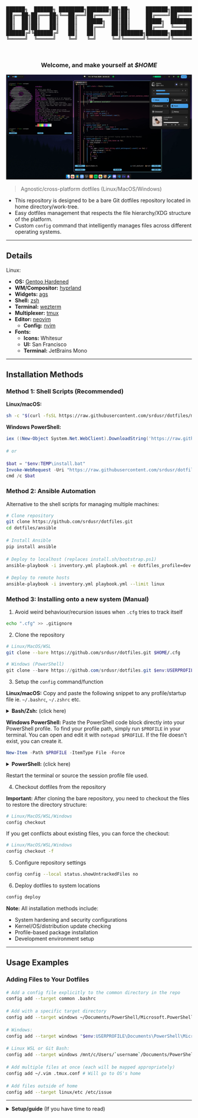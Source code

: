 <pre>
<p align="center">
██████╗  ██████╗ ████████╗███████╗██╗██╗     ███████╗███████╗
██╔══██╗██╔═══██╗╚══██╔══╝██╔════╝██║██║     ██╔════╝██╔════╝
██║  ██║██║   ██║   ██║   █████╗  ██║██║     █████╗  ███████╗
██║  ██║██║   ██║   ██║   ██╔══╝  ██║██║     ██╔══╝  ╚════██║
██████╔╝╚██████╔╝   ██║   ██║     ██║███████╗███████╗███████║
╚═════╝  ╚═════╝    ╚═╝   ╚═╝     ╚═╝╚══════╝╚══════╝╚══════╝
</p>
</pre>

<h3 align="center">
Welcome, and make yourself at <b><i>$HOME</i></b>
</h3>

![1](common/assets/desktop.jpg)

> Agnostic/cross-platform dotfiles (Linux/MacOS/Windows)


- This repository is designed to be a bare Git dotfiles repository located in home directory/work-tree.
- Easy dotfiles management that respects the file hierarchy/XDG structure of the platform.
- Custom `config` command that intelligently manages files across different operating systems.

---

## Details

Linux:
- **OS:** [Gentoo Hardened](https://www.gentoo.org)
- **WM/Compositor:** [hyprland](https://hyprland.org)
- **Widgets:** [ags](https://aylur.github.io/ags)
- **Shell:** [zsh](https://zsh.org)
- **Terminal:** [wezterm](https://https://wezfurlong.org/wezterm)
- **Multiplexer:** [tmux](https://github.com/tmux/tmux/wiki)
- **Editor:** [neovim](https://neovim.io)
  - **Config:** [nvim](https://github.com/srdusr/nvim)
- **Fonts:**
  - **Icons:** Whitesur
  - **UI:** San Francisco
  - **Terminal:** JetBrains Mono

---

## Installation Methods

### Method 1: Shell Scripts (Recommended)

**Linux/macOS:**
```sh
sh -c "$(curl -fsSL https://raw.githubusercontent.com/srdusr/dotfiles/main/common/install.sh)"
```

**Windows PowerShell:**
```powershell
iex ((New-Object System.Net.WebClient).DownloadString('https://raw.githubusercontent.com/srdusr/dotfiles/main/windows/Documents/PowerShell/bootstrap.ps1'))

# or

$bat = "$env:TEMP\install.bat"
Invoke-WebRequest -Uri "https://raw.githubusercontent.com/srdusr/dotfiles/main/windows/install.bat" -OutFile $bat
cmd /c $bat
```

### Method 2: Ansible Automation

Alternative to the shell scripts for managing multiple machines:

```bash
# Clone repository
git clone https://github.com/srdusr/dotfiles.git
cd dotfiles/ansible

# Install Ansible
pip install ansible

# Deploy to localhost (replaces install.sh/bootstrap.ps1)
ansible-playbook -i inventory.yml playbook.yml -e dotfiles_profile=dev

# Deploy to remote hosts
ansible-playbook -i inventory.yml playbook.yml --limit linux
```

### Method 3: Installing onto a new system (Manual)

1. Avoid weird behaviour/recursion issues when `.cfg` tries to track itself

```bash
echo ".cfg" >> .gitignore
```

2. Clone the repository

```bash
# Linux/MacOS/WSL
git clone --bare https://github.com/srdusr/dotfiles.git $HOME/.cfg
```

```ps1
# Windows (PowerShell)
git clone --bare https://github.com/srdusr/dotfiles.git $env:USERPROFILE/.cfg
```

<a name="config-example"></a>

3. Setup the `config` command/function

**Linux/macOS:**
Copy and paste the following snippet to any profile/startup file ie. `~/.bashrc`, `~/.zshrc` etc.

<details>
  <summary><b>Bash/Zsh:</b> (click here)</summary>

```bash
# Dotfiles Management System
if [[ -d "$HOME/.cfg" && -d "$HOME/.cfg/refs" ]]; then
    # Core git wrapper with repository as work-tree
    _config() {
        git --git-dir="$HOME/.cfg" --work-tree="$HOME/.cfg" "$@"
    }

    # Detect OS
    case "$(uname -s)" in
        Linux)   CFG_OS="linux" ;;
        Darwin)  CFG_OS="macos" ;;
        MINGW*|MSYS*|CYGWIN*) CFG_OS="windows" ;;
        *)       CFG_OS="other" ;;
    esac

    # Map system path to repository path
    _repo_path() {
        local f="$1"

        # If it's an absolute path that's not in HOME, handle it specially
        if [[ "$f" == /* && "$f" != "$HOME/"* ]]; then
            echo "$CFG_OS/${f#/}"
            return
        fi

        # Check for paths that should go to the repository root
        case "$f" in
            common/*|linux/*|macos/*|windows/*|profile/*|README.md)
                echo "$f"
                return
                ;;
            "$HOME/"*)
                f="${f#$HOME/}"
                ;;
        esac

        # Default: put under OS-specific home
        echo "$CFG_OS/home/$f"
    }

    _sys_path() {
        local repo_path="$1"
        local os_path_pattern="$CFG_OS/"

        # Handle OS-specific files that are not in the home subdirectory
        if [[ "$repo_path" == "$os_path_pattern"* && "$repo_path" != */home/* ]]; then
            echo "/${repo_path#$os_path_pattern}"
            return
        fi

        case "$repo_path" in
            # Common configs → OS-specific config dirs
            common/config/*)
                case "$CFG_OS" in
                    linux)
                        local base="${XDG_CONFIG_HOME:-$HOME/.config}"
                        echo "$base/${repo_path#common/config/}"
                        ;;
                    macos)
                        echo "$HOME/Library/Application Support/${repo_path#common/config/}"
                        ;;
                    windows)
                        echo "$LOCALAPPDATA\\${repo_path#common/config/}"
                        ;;
                    *)
                        echo "$HOME/.config/${repo_path#common/config/}"
                        ;;
                esac
                ;;

            # Common assets → stay in repo
            common/assets/*)
                echo "$HOME/.cfg/$repo_path"
                ;;

            # Other common files (dotfiles like .bashrc, .gitconfig, etc.) → $HOME
            common/*)
                echo "$HOME/${repo_path#common/}"
                ;;

            # OS-specific home
            */home/*)
                echo "$HOME/${repo_path#*/home/}"
                ;;

            # Profile configs and README → stay in repo
            profile/*|README.md)
                echo "$HOME/.cfg/$repo_path"
                ;;

            # Default fallback
            *)
              echo "$HOME/.cfg/$repo_path"
              ;;

        esac
    }

    # Prompts for sudo if needed and runs the command
    _sudo_prompt() {
        if [[ $EUID -eq 0 ]]; then
            "$@"
        else
            if command -v sudo >/dev/null; then
                sudo "$@"
            elif command -v doas >/dev/null; then
                doas "$@"
            elif command -v pkexec >/dev/null; then
                pkexec "$@"
            else
                echo "Error: No privilege escalation tool found."
                return 1
            fi
        fi
    }

    # Main config command
    config() {
        local cmd="$1"; shift
        local target_dir=""
        # Parse optional --target flag for add
        if [[ "$cmd" == "add" ]]; then
            while [[ "$1" == --* ]]; do
                case "$1" in
                    --target|-t)
                        target_dir="$2"
                        shift 2
                        ;;
                    *)
                        echo "Unknown option: $1"
                        return 1
                        ;;
                esac
            done
        fi

        case "$cmd" in
            add)
                local file_path
                for file_path in "$@"; do
                    local repo_path
                    if [[ -n "$target_dir" ]]; then
                        local rel_path
                        if [[ "$file_path" == /* ]]; then
                            rel_path="$(basename "$file_path")"
                        else
                            rel_path="$file_path"
                        fi
                        repo_path="$target_dir/$rel_path"
                    else
                        repo_path="$(_repo_path "$file_path")"
                    fi

                    local full_repo_path="$HOME/.cfg/$repo_path"
                    mkdir -p "$(dirname "$full_repo_path")"
                    cp -a "$file_path" "$full_repo_path"

                    git --git-dir="$HOME/.cfg" --work-tree="$HOME/.cfg" add "$repo_path"

                    echo "Added: $file_path -> $repo_path"
                done
                ;;
            rm)
                local rm_opts=""
                local file_path_list=()

                for arg in "$@"; do
                    if [[ "$arg" == "-"* ]]; then
                        rm_opts+=" $arg"
                    else
                        file_path_list+=("$arg")
                    fi
                done

                for file_path in "${file_path_list[@]}"; do
                    local repo_path="$(_repo_path "$file_path")"

                    if [[ "$rm_opts" == *"-r"* ]]; then
                        _config rm --cached -r "$repo_path"
                    else
                        _config rm --cached "$repo_path"
                    fi

                    eval "rm $rm_opts \"$file_path\""
                    echo "Removed: $file_path"
                done
                ;;
            sync)
                local direction="${1:-to-repo}"; shift
                _config ls-files | while read -r repo_file; do
                    local sys_file="$(_sys_path "$repo_file")"
                    local full_repo_path="$HOME/.cfg/$repo_file"
                    if [[ "$direction" == "to-repo" ]]; then
                        if [[ -e "$sys_file" && -n "$(diff "$full_repo_path" "$sys_file" 2>/dev/null || echo "diff")" ]]; then
                            cp -a "$sys_file" "$full_repo_path"
                            echo "Synced to repo: $sys_file"
                        fi
                    elif [[ "$direction" == "from-repo" ]]; then
                        if [[ -e "$full_repo_path" && -n "$(diff "$full_repo_path" "$sys_file" 2>/dev/null || echo "diff")" ]]; then
                            local dest_dir="$(dirname "$sys_file")"
                            if [[ "$sys_file" == /* && "$sys_file" != "$HOME/"* ]]; then
                                _sudo_prompt mkdir -p "$dest_dir"
                                _sudo_prompt cp -a "$full_repo_path" "$sys_file"
                            else
                                mkdir -p "$dest_dir"
                                cp -a "$full_repo_path" "$sys_file"
                            fi
                            echo "Synced from repo: $sys_file"
                        fi
                    fi
                done
                ;;
            status)
                local auto_synced=()
                while read -r repo_file; do
                    local sys_file="$(_sys_path "$repo_file")"
                    local full_repo_path="$HOME/.cfg/$repo_file"
                    if [[ -e "$sys_file" && -e "$full_repo_path" ]]; then
                        if ! diff -q "$full_repo_path" "$sys_file" >/dev/null 2>&1; then
                            cp -fa "$sys_file" "$full_repo_path"
                            auto_synced+=("$repo_file")
                        fi
                    fi
                done < <(_config ls-files)
                if [[ ${#auto_synced[@]} -gt 0 ]]; then
                    echo "=== Auto-synced Files ==="
                    for repo_file in "${auto_synced[@]}"; do
                        echo "synced: $(_sys_path "$repo_file") -> $repo_file"
                    done
                    echo
                fi
                _config status
                echo
                ;;
            deploy)
                _config ls-files | while read -r repo_file; do
                    local full_repo_path="$HOME/.cfg/$repo_file"
                    local sys_file="$(_sys_path "$repo_file")"  # destination only

                    # Only continue if the source exists
                    if [[ -e "$full_repo_path" && -n "$sys_file" ]]; then
                        local dest_dir
                        dest_dir="$(dirname "$sys_file")"

                        # Create destination if needed
                        if [[ "$sys_file" == /* && "$sys_file" != "$HOME/"* ]]; then
                            _sudo_prompt mkdir -p "$dest_dir"
                            _sudo_prompt cp -a "$full_repo_path" "$sys_file"
                        else
                            mkdir -p "$dest_dir"
                            cp -a "$full_repo_path" "$sys_file"
                        fi

                        echo "Deployed: $repo_file -> $sys_file"
                    fi
                done
                ;;
            checkout)
                echo "Checking out dotfiles from .cfg..."
                _config ls-files | while read -r repo_file; do
                    local full_repo_path="$HOME/.cfg/$repo_file"
                    local sys_file="$(_sys_path "$repo_file")"

                    if [[ -e "$full_repo_path" && -n "$sys_file" ]]; then
                        local dest_dir
                        dest_dir="$(dirname "$sys_file")"

                        # Create destination if it doesn't exist
                        if [[ "$sys_file" == /* && "$sys_file" != "$HOME/"* ]]; then
                            _sudo_prompt mkdir -p "$dest_dir"
                            _sudo_prompt cp -a "$full_repo_path" "$sys_file"
                        else
                            mkdir -p "$dest_dir"
                            cp -a "$full_repo_path" "$sys_file"
                        fi

                        echo "Checked out: $repo_file -> $sys_file"
                    fi
                done
                ;;
            backup)
                local timestamp=$(date +%Y%m%d%H%M%S)
                local backup_dir="$HOME/.dotfiles_backup/$timestamp"
                echo "Backing up existing dotfiles to $backup_dir..."

                _config ls-files | while read -r repo_file; do
                    local sys_file="$(_sys_path "$repo_file")"
                    if [[ -e "$sys_file" ]]; then
                        local dest_dir_full="$backup_dir/$(dirname "$repo_file")"
                        mkdir -p "$dest_dir_full"
                        cp -a "$sys_file" "$backup_dir/$repo_file"
                    fi
                done
                echo "Backup complete. To restore, copy files from $backup_dir to their original locations."
                ;;
            *)
                _config "$cmd" "$@"
                ;;
        esac
    }
fi
```

  </details>


**Windows PowerShell:**
Paste the PowerShell code block directly into your PowerShell profile. 
To find your profile path, simply run `$PROFILE` in your terminal. You can open and edit it with `notepad $PROFILE`.
If the file doesn't exist, you can create it.
```ps1
New-Item -Path $PROFILE -ItemType File -Force
```

<details>
  <summary><b>PowerShell:</b> (click here)</summary>

```ps1
# Dotfiles Management System
if (Test-Path "$HOME\.cfg" -and Test-Path "$HOME\.cfg\refs") {

    # Core git wrapper with repository as work-tree
    function _config {
        param(
            [Parameter(Mandatory=$true, ValueFromRemainingArguments=$true)]
            [String[]]$Args
        )
        git --git-dir="$HOME\.cfg" --work-tree="$HOME" @Args
    }

    # Detect OS (cross-platform, PowerShell-native)
    $osPlatform = [System.Runtime.InteropServices.RuntimeInformation]::IsOSPlatform
    if ($osPlatform([System.Runtime.InteropServices.OSPlatform]::Windows)) {
        $global:CFG_OS = "windows"
    } elseif ($osPlatform([System.Runtime.InteropServices.OSPlatform]::Linux)) {
        $global:CFG_OS = "linux"
    } elseif ($osPlatform([System.Runtime.InteropServices.OSPlatform]::OSX)) {
        $global:CFG_OS = "macos"
    } else {
        $global:CFG_OS = "other"
    }

    # Map system path to repository path
    function _repo_path {
        param([string]$FilePath)

        $repoPath = ""
        # Handle absolute paths outside the user's home directory
        if ($FilePath.StartsWith("\") -or $FilePath.Contains(":")) {
            $repoPath = "$CFG_OS\root\$FilePath"
            return $repoPath -replace '\\', '/'
        }

        $homePath = "$HOME"
        # Check if file is in the home directory
        if ($FilePath.StartsWith($homePath)) {
            $relativePath = $FilePath.Substring($homePath.Length + 1)
            # Check for paths that are explicitly within the repo structure
            switch -wildcard ($FilePath) {
                "$HOME\.cfg\*" { $repoPath = "" }
                "common\*"    { $repoPath = $FilePath }
                "$CFG_OS\*"   { $repoPath = $FilePath }
                default       { $repoPath = "$CFG_OS\home\$relativePath" }
            }
        } else {
            # Default for relative paths (assumes they are in the home directory)
            $repoPath = "$CFG_OS\home\$FilePath"
        }
        
        # Clean up path separators
        return $repoPath -replace '\\', '/'
    }

    # Map repository path back to system path
    function _sys_path {
        param([string]$RepoPath)

        $sysPath = ""
        switch -wildcard ($RepoPath) {
            "common/config/*" {
                $file = $RepoPath.Substring("common/config/".Length)
                if ($CFG_OS -eq "windows") {
                    $sysPath = Join-Path $HOME "AppData\Local\$file"
                } else {
                    $sysPath = Join-Path $HOME ".config\$file"
                }
            }
            "common/bin/*" {
                $file = $RepoPath.Substring("common/bin/".Length)
                if ($CFG_OS -eq "windows") {
                    $sysPath = Join-Path $HOME "bin\$file"
                } else {
                    $sysPath = Join-Path $HOME ".local\bin\$file"
                }
            }
            "common/*" {
                $file = $RepoPath.Substring("common/".Length)
                $sysPath = Join-Path $HOME $file
            }
            "*/home/*" {
                $file = $RepoPath.Substring($RepoPath.IndexOf("home/") + "home/".Length)
                $sysPath = Join-Path $HOME $file
            }
            "*/root/*" {
                $file = $RepoPath.Substring($RepoPath.IndexOf("root/") + "root/".Length)
                $sysPath = $file
            }
            default {
                $sysPath = Join-Path $HOME $RepoPath
            }
        }
        return $sysPath -replace '/', '\'
    }

    # Prompts for administrator permissions if needed and runs the command
    function _admin_prompt {
        param(
            [Parameter(Mandatory=$true, ValueFromRemainingArguments=$true)]
            [String[]]$Command
        )
        if (-not ([Security.Principal.WindowsPrincipal][Security.Principal.WindowsIdentity]::GetCurrent()).IsInRole([Security.Principal.WindowsBuiltInRole]::Administrator)) {
            Write-Host "Warning: This action requires administrator privileges."
            Start-Process powershell.exe -ArgumentList "-NoProfile", "-Command", "Set-Location '$PWD'; & $Command" -Verb RunAs
        } else {
            & $Command
        }
    }

    # NOTE: can change `config` to whatever you feel comfortable ie. dotfiles, dots, cfg etc.
    function config {
        param(
            [string]$Command,
            [Parameter(ValueFromRemainingArguments=$true)]
            [string[]]$Args
        )

        switch ($Command) {
            "add" {
                foreach ($file in $Args) {
                    $repoPath = _repo_path $file
                    if ([string]::IsNullOrEmpty($repoPath)) {
                        Write-Host "Warning: Ignoring file within the bare repo: $file"
                        continue
                    }
                    $fullRepoPath = Join-Path "$HOME\.cfg" $repoPath
                    $dir = Split-Path $fullRepoPath
                    if (-not (Test-Path $dir)) { New-Item -ItemType Directory -Path $dir | Out-Null }
                    Copy-Item -Path $file -Destination $fullRepoPath -Recurse -Force
                    _config add $repoPath
                    Write-Host "Added: $file -> $repoPath"
                }
            }

            "rm" {
                foreach ($file in $Args) {
                    $repoPath = _repo_path $file
                    _config rm $repoPath
                    Remove-Item -Path (Join-Path "$HOME\.cfg" $repoPath) -Force
                    Write-Host "Removed: $file ($repoPath)"
                }
            }

            "sync" {
                $direction = if ($Args) { $Args[0] } else { "to-repo" }
                _config ls-files | ForEach-Object {
                    $repoFile = $_
                    $sysFile = _sys_path $repoFile
                    $fullRepoPath = Join-Path "$HOME\.cfg" $repoFile
                    if ($direction -eq "to-repo") {
                        if ((Test-Path $sysFile) -and ((Get-Content $fullRepoPath) -ne (Get-Content $sysFile))) {
                            Copy-Item $sysFile $fullRepoPath -Force
                            Write-Host "Synced to repo: $sysFile"
                        }
                    } elseif ($direction -eq "from-repo") {
                        if ((Test-Path $fullRepoPath) -and ((Get-Content $fullRepoPath) -ne (Get-Content $sysFile))) {
                            $destDir = Split-Path $sysFile
                            if ($sysFile.StartsWith('\') -or $sysFile.Contains(':')) {
                                _admin_prompt Copy-Item $fullRepoPath $sysFile -Recurse -Force
                            } else {
                                if (-not (Test-Path $destDir)) { New-Item -ItemType Directory -Path $destDir | Out-Null }
                                Copy-Item $fullRepoPath $sysFile -Recurse -Force
                            }
                            Write-Host "Synced from repo: $sysFile"
                        }
                    }
                }
            }
            
            "status" {
                $autoSynced = @()
                _config ls-files | ForEach-Object {
                    $repoFile = $_
                    $sysFile = _sys_path $repoFile
                    $fullRepoPath = Join-Path "$HOME\.cfg" $repoFile
                    if ((Test-Path $sysFile) -and (Test-Path $fullRepoPath)) {
                        if ((Get-Content $fullRepoPath) -ne (Get-Content $sysFile)) {
                            Copy-Item $sysFile $fullRepoPath -Force
                            $autoSynced += $repoFile
                        }
                    }
                }
                if ($autoSynced.Count -gt 0) {
                    Write-Host "=== Auto-synced Files ==="
                    foreach ($repoFile in $autoSynced) {
                        Write-Host "synced: $(_sys_path $repoFile) → $repoFile"
                    }
                    Write-Host
                }
                _config status
            }

            "deploy" {
                _config ls-files | ForEach-Object {
                    $repoFile = $_
                    $sysFile = _sys_path $repoFile
                    $fullRepoPath = Join-Path "$HOME\.cfg" $repoFile
                    if (Test-Path $fullRepoPath) {
                        if (-not [string]::IsNullOrEmpty($sysFile)) {
                            $destDir = Split-Path $sysFile
                            if ($sysFile.StartsWith('\') -or $sysFile.Contains(':')) {
                                _admin_prompt Copy-Item $fullRepoPath $sysFile -Recurse -Force
                            } else {
                                if (-not (Test-Path $destDir)) { New-Item -ItemType Directory -Path $destDir | Out-Null }
                                Copy-Item $fullRepoPath $sysFile -Recurse -Force
                            }
                            Write-Host "Deployed: $repoFile -> $sysFile"
                        }
                    }
                }
            }
            
            "backup" {
                $timestamp = Get-Date -Format "yyyyMMddHHmmss"
                $backupDir = Join-Path $HOME ".dotfiles_backup\$timestamp"
                Write-Host "Backing up existing dotfiles to $backupDir..."
                
                _config ls-files | ForEach-Object {
                    $repoFile = $_
                    $sysFile = _sys_path $repoFile
                    if (Test-Path $sysFile) {
                        $destDirFull = Join-Path $backupDir $repoFile
                        if (-not (Test-Path $destDirFull)) { New-Item -ItemType Directory -Path $destDirFull -Force | Out-Null }
                        Copy-Item $sysFile $destDirFull -Recurse -Force
                    }
                }
                Write-Host "Backup complete. To restore, copy files from $backupDir to their original locations."
            }

            default {
                _config $Command @Args
            }
        }
    }
}
```

  </details>

Restart the terminal or source the session profile file used.


4. Checkout dotfiles from the repository

**Important:** After cloning the bare repository, you need to checkout the files to restore the directory structure:

```bash
# Linux/MacOS/WSL/Windows
config checkout
```

If you get conflicts about existing files, you can force the checkout:

```bash
# Linux/MacOS/WSL/Windows
config checkout -f
```


5. Configure repository settings

```bash
config config --local status.showUntrackedFiles no
```

6. Deploy dotfiles to system locations

```bash
config deploy
```

**Note:** All installation methods include:
- System hardening and security configurations
- Kernel/OS/distribution update checking
- Profile-based package installation
- Development environment setup

---

## Usage Examples

### Adding Files to Your Dotfiles

```bash
# Add a config file explicitly to the common directory in the repo
config add --target common .bashrc

# Add with a specific target directory
config add --target windows ~/Documents/PowerShell/Microsoft.PowerShell_profile.ps1

# Windows:
config add --target windows "$env:USERPROFILE\Documents\PowerShell\Microsoft.PowerShell_profile.ps1"

# Linux WSL or Git Bash:
config add --target windows /mnt/c/Users/`username`/Documents/PowerShell/Microsoft.PowerShell_profile.ps1

# Add multiple files at once (each will be mapped appropriately)
config add ~/.vim .tmux.conf # Will go to OS's home

# Add files outside of home
config add --target linux/etc /etc/issue

```
---

<details>
  <summary><b>Setup/guide</b> (If you have time to read)</summary>

### Dotfiles Setup


1. Initialize a Bare Repository

First, set up a bare Git repository in your home directory. A bare repository contains only the internal Git metadata (like commit history and branches) without a checked-out copy of your files. This is perfect for dotfiles because it lets Git manage files directly in your home directory without cluttering it with a visible .git folder.

```bash
# Bash/Zsh:
cd ~
git init --bare $HOME/.cfg 
```

```ps1
# PowerShell:
Set-Location $HOME 
git init --bare "$HOME\.cfg"
```

2. Create the Directory Structure

To keep your dotfiles organized and easily managed across platforms, create subdirectories for common and OS-specific files. This structure allows the `config` command to automatically place files in the correct location.

```bash
# Bash/Zsh:
mkdir -p $HOME/.cfg/{common,linux,macos,profile,windows}
```

```ps1
# PowerShell:
New-Item -ItemType Directory -Force -Path "$HOME\.cfg\common","$HOME\.cfg\linux","$HOME\.cfg\macos","$HOME\.cfg\profile","$HOME\.cfg\windows"
```

3. Create `config` command by pasting this into relevant profile file ie, `.bashrc`, `.zshrc`, `profile.ps1` and restarting the terminal
[config command:](#config-example)

4. Hide untracked files

```bash
config config --local status.showUntrackedFiles no
  ```

5. Add Files to Your Repository

Now you can use the `config` command to add your dotfiles. The `config add` command copies the file from your system into the correct folder within your bare repository and stages it for a Git commit.

To add a file specific to your operating system:

```bash
# Bash/Zsh:
config add --target common .bashrc # Added to $HOME/.cfg/common/.bashrc
```

```bash
# PowerShell:
config add $PROFILE
```

The `config` command intelligently determines the correct subdirectory based on OS and the file's location.

To add a file from the repository's root, like a README.md:

```bash
# Bash/Zsh:
config add $HOME/.cfg/README.md # This is added to the root of your repo
```

```bash
# PowerShell:
config add "$HOME\.cfg\README.md"
```

This works because `config` is configured to recognize and handle files explicitly within the .cfg directory.
Can also specify/edit/add other other OS/common or outside of home directory by providing a path relative in .cfg/

To add a common file:

```bash
config add $HOME/.cfg/common/.aliases # Added to $HOME/.cfg/common/.aliases
```

To add a file from outside the home directory:

```bash
# Bash/Zsh:
config add /etc/fstab # Added to $HOME/.cfg/linux/etc/fstab
```

```bash
# PowerShell:
Start-Process powershell -Verb RunAs -ArgumentList "config add C:\Windows\System32\drivers\etc\hosts"
```

NOTE: The `config` command is also capable of handling system-level configuration files that require administrator privileges. Will ask for your password/need admin privileges


6. Commit and Push

Once your files are added, you can commit them and push them to a remote repository (like GitHub or GitLab) for safekeeping and easy synchronization across your machines.

```bash
# Commit the changes
config commit -m "Initial commit of dotfiles"

# Add a remote origin (replace with your repository's URL)
config remote add origin https://github.com/<username>/dotfiles.git

# Push your changes
config push -u origin main
```

---

### Fzf

- Install Fzf

```
$ sudo git clone --depth 1 https://github.com/junegunn/fzf.git /usr/local/bin/fzf
```

- Put this into `.bashrc`/`.zshrc` or any similar shell configuration file to make it persistent across sessions

```bash
export PATH="$PATH:/usr/local/bin/fzf/bin"
export FZF_BASE="/usr/local/bin/fzf"
```

- Also put this in to load fzf keybindings and completions

```bash
# bash
source /usr/local/bin/fzf/shell/key-bindings.bash
source /usr/local/bin/fzf/shell/completion.bash
```

```bash
# zsh
source /usr/local/bin/fzf/shell/key-bindings.zsh
source /usr/local/bin/fzf/shell/completion.zsh
```

---

### Zsh plugins

- Install the plugins

```bash
# Clone zsh-you-should-use
$ git clone https://github.com/MichaelAquilina/zsh-you-should-use.git ~/.config/zsh/plugins/zsh-you-should-use

# Clone zsh-syntax-highlighting
$ git clone https://github.com/zsh-users/zsh-syntax-highlighting.git ~/.config/zsh/plugins/zsh-syntax-highlighting

# Clone zsh-autosuggestions
$ git clone https://github.com/zsh-users/zsh-autosuggestions.git ~/.config/zsh/plugins/zsh-autosuggestions
```

- Put this into `.zshrc` (preferably at the very end of the file) to allow it to source the plugins across sessions

```bash
# Suggest aliases for commands
source ~/.config/zsh/plugins/zsh-you-should-use/you-should-use.plugin.zsh

# Load zsh-syntax-highlighting
source ~/.config/zsh/plugins/zsh-syntax-highlighting/zsh-syntax-highlighting.zsh

# Load fish like auto suggestions
source ~/.config/zsh/plugins/zsh-autosuggestions/zsh-autosuggestions.plugin.zsh
source ~/.config/zsh/plugins/zsh-autosuggestions/zsh-autosuggestions.zsh
```

---

### Wezterm

- Make sure Rust is installed first

```bash
$ curl https://sh.rustup.rs -sSf | sh -s
```

- Install and build Wezterm

```bash
$ git clone --depth=1 --branch=main --recursive https://github.com/wez/wezterm.git
$ cd wezterm
$ git submodule update --init --recursive
$ ./get-deps
$ cargo build --release
$ cargo run --release --bin wezterm -- start
$ sudo install wezterm wezterm-gui wezterm-mux-server strip-ansi-escapes /usr/local/bin

```

---

### Neovim

> Dependencies

| Platform           | ninja-build | ninja | base-devel | build-base | coreutils | gmake | cmake | make | gcc | g++ | gcc-c++ | unzip | wget | curl | gettext | gettext-tools | gettext-tiny-dev | automake | autoconf | libtool | libtool-bin | pkg-config | pkgconfig | pkgconf | tree-sitter | patch | doxygen | sha | git | Pack Manager |
| ------------------ | ----------- | ----- | ---------- | ---------- | --------- | ----- | ----- | ---- | --- | --- | ------- | ----- | ---- | ---- | ------- | ------------- | ---------------- | -------- | -------- | ------- | ----------- | ---------- | --------- | ------- | ----------- | ----- | ------- | --- | --- | ------------ |
| Ubuntu/Debian      | ✓           |       |            |            |           |       | ✓     |      |     | ✓   |         | ✓     |      | ✓    | ✓       |               |                  | ✓        | ✓        | ✓       | ✓           | ✓          |           |         |             |       | ✓       |     |     | apt-get      |
| CentOS/RHEL/Fedora | ✓           |       |            |            |           |       | ✓     | ✓    | ✓   |     | ✓       | ✓     |      | ✓    | ✓       |               |                  | ✓        | ✓        | ✓       |             |            | ✓         |         |             | ✓     |         |     |     | dnf          |
| openSUSE           |             | ✓     |            |            |           |       | ✓     |      |     |     | ✓       |       |      | ✓    |         | ✓             |                  | ✓        | ✓        | ✓       |             |            |           |         |             |       |         |     |     | zypper       |
| Arch Linux         |             | ✓     | ✓          |            |           |       | ✓     |      |     |     |         | ✓     |      | ✓    |         |               |                  |          |          |         |             |            |           |         | ✓           |       |         |     |     | pacman       |
| Alpine Linux       |             |       |            |            | ✓         |       | ✓     |      |     |     |         | ✓     |      | ✓    |         |               | ✓                | ✓        | ✓        | ✓       |             |            |           | ✓       |             |       |         |     |     | apk          |
| Void Linux         |             |       | ✓          | ✓          |           |       | ✓     |      |     |     |         |       |      | ✓    |         |               |                  |          |          |         |             |            |           |         |             |       |         |     | ✓   | xbps         |
| FreeBSD            |             |       |            |            |           | ✓     | ✓     |      |     |     |         | ✓     | ✓    | ✓    | ✓       |               |                  |          |          | ✓       |             |            |           | ✓       |             |       |         | ✓   |     | pkg          |
| OpenBSD            |             |       |            |            |           | ✓     | ✓     |      |     |     |         | ✓     |      | ✓    |         | ✓             |                  | ✓        | ✓        | ✓       |             |            |           |         |             |       |         |     |     | pkg_add      |
| macOS/Homebrew     |             | ✓     |            |            |           |       | ✓     |      |     |     |         |       |      | ✓    | ✓       |               |                  | ✓        |          | ✓       |             | ✓          |           |         |             |       |         |     |     | brew         |
| macOS/MacPorts     |             | ✓     |            |            |           |       | ✓     |      |     |     |         |       |      |      | ✓       |               |                  |          |          |         |             |            |           |         |             |       |         |     |     | port         |

- Install (default is nightly)
  ```bash
  $ git clone https://github.com/neovim/neovim.git
  $ cd neovim
  ```
  - Optional install stable version
  ```bash
  $ git checkout stable
  ```
  - or specific version by tag
  ```bash
  $ git checkout release-0.7
  ```
- Build nvim
  ```bash
  $ make CMAKE_BUILD_TYPE=Release
  $ sudo make install
  ```
- Install Packer (package manager)
  ```bash
  $ git clone --depth 1 https://github.com/wbthomason/packer.nvim\
  ~/.local/share/nvim/site/pack/packer/start/packer.nvim
  ```
- Post-installation:
  - Install plugins
  ```vi
  :PackerSync
  ```
  - or save/write on .config/nvim/lua/user/pack.lua to automatically install plugins
  ```vi
  :w
  ```
  - Install language servers
  ```vi
  :Mason
  ```
  - Exit out of Mason with `q`, configured language servers should then install automatically
    > NOTE: If any errors occur, npm needs to be installed and executable, complete **_Development Environment/Languages/Javascript_** section to install nvm/npm
  - Reload nvim/config with `<leader><space>` where `<leader>` is `;`
- Uninstall:
  ```bash
  $ sudo rm /usr/local/bin/nvim
  $ sudo rm -r /usr/local/share/nvim/
  ```

---

### Gnome Custom Settings

- Run gnome custom settings script, located at `~/.scripts`:

```bash
$ gsettings.sh
```

---

## Development Environment

### Languages

#### Python

```bash

```

---

#### Java

Recommended to choose Openjdk 8 or 10 otherwise get an error when using Android tools

```bash

```

---

#### Rust

- Download and run rustup script

```bash
$ curl --proto '=https' --tlsv1.2 -sSf https://sh.rustup.rs | sh -s -- --no-modify-path --default-toolchain stable -y
```

---

#### Go

```bash

```

---

#### Lua

- Download LuaRocks

```bash
$ git clone git://github.com/luarocks/luarocks.git
```

- Install and specify the installation directory to build and configure LuaRocks

```bash
$ ./configure --prefix=/usr/local/luarocks
$ make build
$ sudo make install
```

- Add LuaRocks to system's environment variables by running the following command or add it `.bashrc`/`.zshrc` or any similar shell configuration file to make it persistent across sessions

```bash
export PATH=$PATH:/usr/local/luarocks/bin
```

- Install Lua

```bash
$ luarocks install lua
```

---

#### PHP

- Install PHP
- Install Web server (Apache or Nginx)
- Install PHP extensions

```
php-apache php-cgi php-fpm php-gd  php-embed php-intl php-redis php-snmp
mysql-server php8.1-mysql
phpmyadmin
```

- Install composer (Dependency Manager for PHP)

```bash
$ curl -sS https://getcomposer.org/installer | php
```

- Install laravel

```bash
$ composer global require laravel/installer
```

- Edit PHP config

```bash
$ sudoedit /etc/php/php.ini
```

- Enable PHP extensions, make sure these lines are uncommented (remove the `;` from each line)

```
extention=bcmath
extention=zip
extension=pdo_mysql
extension=mysqli
extension=iconv

extension=gd
extension=imagick
extension=pdo_pgsql
extension=pgsql
```

- Recommended to set correct timezone

```
date.timezone = <Continent/City>
```

- Display errors to debug PHP code

```
display_errors = On
```

- Allow paths to be accessed by PHP

```
open_basedir = /srv/http/:/var/www/:/home/:/tmp/:/var/tmp/:/var/cache/:/usr/share/pear/:/usr/share/webapps/:/etc/webapps/
```

---

#### Dart

- Install dart or skip and install flutter (recommended) that includes dart

```bash
$ curl -O "https://storage.googleapis.com/dart-archive/channels/be/raw/latest/sdk/dartsdk-linux-x64-release.zip"
$ unzip dartsdk-linux-x64-release.zip
$ sudo mv dart-sdk /usr/lib/dart
```

NOTE: If Dart SDK is downloaded separately, make sure that the Flutter version of dart is first in path, as the two versions might not be compatible. Use this command `which flutter dart` to see if flutter and dart originate from the same bin directory and are therefore compatible.

- Install flutter

```bash
$ git clone https://github.com/flutter/flutter.git -b stable
```

- Move flutter to the `/opt` directory

```bash
$ sudo mv flutter /opt/
```

- Export Flutter over Dart by putting this into `.bashrc`/`.zshrc` or any similar shell configuration file to make it persistent across sessions

```bash
# Flutter/dart path
export PATH="/opt/flutter:/usr/lib/dart/bin:$PATH"
# Flutter Web Support
export PATH=$PATH:/opt/google/chrome
```

- Set permissions since only Root has access

```bash
$ sudo groupadd flutterusers
$ sudo gpasswd -a $USER flutterusers
$ sudo chown -R :flutterusers /opt/flutter
$ sudo chmod -R g+w /opt/flutter/
```

- If still getting any permission denied errors then do this

```bash
$ sudo chown -R $USER /opt/flutter
```

- Continue to step **_Development Tools/Android Studio_** section to complete setup

---

#### Javascript

- nvm install/update script

```bash
$ curl -o- https://raw.githubusercontent.com/nvm-sh/nvm/v0.39.3/install.sh | bash
```

- Put these lines into `.bashrc`/`.zshrc` or any similar shell configuration file to make it persistent across sessions

```bash
export NVM_DIR="$([ -z "${XDG_CONFIG_HOME-}" ] && printf %s "${HOME}/.nvm" || printf %s "${XDG_CONFIG_HOME}/nvm")"
[ -s "$NVM_DIR/nvm.sh" ] && \. "$NVM_DIR/nvm.sh" # This loads nvm
```

- Install node

```bash
$ nvm install node
```

- Install the latest version in order to make npm executable

```bash
$ nvm install --lts
```

---

### Development Tools

#### MySQL

- Install MySQL
- Ensure the MySQL service starts when reboot or startup machine.

```bash
$ sudo systemctl start mysqld
```

- Setup MySQL for use

```bash
$ sudo mysql_secure_installation
```

- To check its installed and working just open up mysql command prompt with

```
$ sudo mysql
```

---

#### Android Studio/SDK

> NOTE: Android Studio is an Integrated Development Environment (IDE) that provides a comprehensive set of tools for Android app development. It includes the Android SDK (Software Development Kit), which consists of various libraries, tools, and system images necessary for developing Android applications.

> The Android SDK can be installed separately without Android Studio, allowing you to use alternative text editors or IDEs for development. However, Android Studio provides a more streamlined and feature-rich development experience.

> Make sure to properly set the Java environment (either 8 or 10, eg., java-8-openjdk) otherwise android-studio will not start.

> If Android Studio shows up as a blank window try exporting `_JAVA_AWT_WM_NONREPARENTING=1`.

- Install android studio
  - Directly from the official website
  ```bash
  $ curl -L -o android-studio.tar.gz "$(curl -s "https://developer.android.com/studio#downloads" | grep -oP 'https://redirector\.gvt1\.com/[^"]+' | head -n 1)"
  $ tar -xvzf android-studio.tar.gz
  $ sudo mv android-studio /opt/
  $ cd /opt/android-studio/bin script # Configure Android Studio by running this script
  $ ./studio.sh
  ```
  - Or optionally install jetbrains-toolbox that includes android-studio amongst many other applications/tools from jetbrains
  ```bash
  $ latest_url=$(curl -sL "https://data.services.jetbrains.com/products/releases?code=TBA" | grep -oP 'https://download.jetbrains.com/toolbox/jetbrains-toolbox-\d+\.\d+\.\d+\.\d+\.tar\.gz' | head -n 1) && curl -L -o jetbrains-toolbox.tar.gz "$latest_url"
  $ tar -xvzf jetbrains-toolbox.tar.gz
  $ sudo mv jetbrains-toolbox /opt/jetbrains
  ```
- Complete the Android Studio Setup Wizard
  - Click `Next` on the Welcome Window
  - Click `Custom` and `Next`
  - Make sure `/opt/android-sdk` directory exists otherwise create it by typing in the following command in a terminal
  ```bash
  $ sudo mkdir /opt/android-sdk
  ```
  - Click on the folder icon next to the SDK path field.
  - In the file picker dialog, navigate to the /opt directory and select the android-sdk directory.
  - Proceed with the setup wizard, following the remaining instructions to complete the installation.
- If already installed and prefer not to have a `$HOME/Android` directory but rather use `/opt/android-sdk`

  - Launch Android Studio.
  - Go to "File" > "Settings" (on Windows/Linux) or "Android Studio" > "Preferences" (on macOS) to open the settings.
  - In the settings, navigate to "Appearance & Behavior" > "System Settings" > "Android SDK".
  - In the "Android SDK Location" field, update the path to `/opt/android-sdk`.
  - Click "Apply" or "OK" to save the settings.

- Put these lines into `.bashrc`/`.zshrc` or any similar shell configuration file to make it persistent across sessions

```
# Android Home
export ANDROID_HOME=/opt/android-sdk
export PATH=$ANDROID_HOME/tools:$PATH
export PATH=$ANDROID_HOME/tools/bin:$PATH
export PATH=$ANDROID_HOME/platform-tools:$PATH
export PATH=$ANDROID_HOME/cmdline-tools/latest/bin:$PATH
# Android emulator PATH
export PATH=$ANDROID_HOME/emulator:$PATH
# Android SDK ROOT PATH
export ANDROID_SDK_ROOT=/opt/android-sdk
export PATH=$ANDROID_SDK_ROOT:$PATH
# Alias for android-studio
alias android-studio='/opt/android-studio/bin/studio.sh'
```

- Android SDK and tools installation
  > NOTE: Can be installed either through Android Studio or separately.
  - Android Studio Installed: Launch Android Studio and go to the "SDK Manager" (usually found under "Configure" or "Preferences" menu). From the SDK Manager, select the desired SDK components (platforms, build tools, system images, etc.) and click "Apply" to install them.
  - To install Android SDK separately (without Android Studio):
  ```bash
  $ curl -L -o commandlinetools.zip "$(curl -s "https://developer.android.com/studio#downloads" | grep -oP 'https://dl.google.com/android/repository/commandlinetools-linux-\d+_latest\.zip' | head -n 1)"
  $ unzip commandlinetools.zip -d android-sdk
  $ mkdir android-sdk/cmdline-tools/latest
  $ sudo mv android-sdk /opt/
  or
  $ sudo mv android-sdk/cmdline-tools /opt/android-sdk/
  ```
- If Android SDK was installed separately then configure the user's permissions since android-sdk is installed in /opt/android-sdk directory

```bash
$ sudo groupadd android-sdk
$ sudo gpasswd -a $USER android-sdk
$ sudo setfacl -R -m g:android-sdk:rwx /opt/android-sdk
$ sudo setfacl -d -m g:android-sdk:rwX /opt/android-sdk
```

- If Android SDK has been installed separately then install platform-tools and build-tools like this:
  - First list `sdkmanager`'s available/installed packages
  ```bash
  $ sdkmanager --list
  ```
  - Install platform-tools and build-tools
    > NOTE: Replace <version> with the specific version number for platforms and build tools to install (e.g., "platforms;android-`33`" "build-tools;`34.0.0`").
  ```bash
  $ sdkmanager "platform-tools" "platforms;android-<version>" "build-tools;<version>"
  ```
- Android emulator
  - List of available android system images.
  ```bash
  $ sdkmanager --list
  ```
  - Install an android image of your choice. For example.
  ```bash
  $ sdkmanager --install "system-images;android-29;default;x86"
  ```
  - Then create an android emulator using Android Virtual Devices Manager
  ```bash
  $ avdmanager create avd -n <name> -k "system-images;android-29;default;x86"
  ```
- Continuing from **_Dart(flutter)_** section
  - Update Flutter Config SDK PATH for custom SDK PATH
  ```bash
  $ flutter config --android-sdk /opt/android-sdk
  ```
  - Accept all andfoid licenses with this command
  ```
  $ flutter doctor --android-licenses
  ```
  - If licenses are still not accepted even after running `flutter doctor --android-licenses` try these commands and then run `flutter doctor --android-licenses again`
  ```
  $ sudo chown -R $(whoami) $ANDROID_SDK_ROOT
  ```
  - Run this
  ```
  $ flutter doctor
  ```
- Update emulator binaries

```bash
$ sdkmanager --sdk_root=${ANDROID_HOME} tools
```

- Accept emulator licenses
  > NOTE: Required to accept the necessary license for each package installed.

```bash
$ sdkmanager --licenses
```

---

## Commands

---

#### Windows

- Install nvim natively to Windows
  - First allow script execution, run the following command in PowerShell as an administrator:
  ```dos
    Set-ExecutionPolicy RemoteSigned
    # or
    Set-ExecutionPolicy RemoteSigned -Scope CurrentUser
  ```
  - Then run the script by using this command in the same existing directory:
  ```dos
  ./win-nvim.ps1
  ```
  ```dos
  curl -o winget-cli.appxbundle https://aka.ms/winget-cli-appxbundle
  powershell Add-AppxPackage -Path  "winget-cli.appxbundle"
  Set-ExecutionPolicy Bypass -Scope Process -Force; [System.Net.ServicePointManager]::SecurityProtocol = [System.Net.ServicePointManager]::SecurityProtocol -bor 3072; iex ((New-Object System.Net.WebClient).DownloadString('https://community.chocolatey.org/install.ps1'))
  ```
  - Use `-y` or consider: choco feature enable -n allowGlobalConfirmation
  ```dos
  choco install git
  ```
  - Refresh the environment
  ```dos
  Import-Module $env:ChocolateyInstall\helpers\chocolateyProfile.psm1
  refreshenv
  ```
  ```dos
  git config --global user.name "Firstname Lastname"
  git config --global user.email "your_email@example.com"
  ```
  </details>
